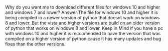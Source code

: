 Why do you want me to download different files for windows 10 and higher and windows 7 and lower?
Answer:The file for windows 10 and higher it is being compiled in a newer version of python that doesnt work on windows 8 and lower. But the vista and higher versions are build on an older version of python that works on windows 8 and lower. Keep in Mind if you have a pc with windows 10 and higher it is reccomended to have the version that was compiled on a higher version of python cause it has many updates and bug fixes than the other versions.

